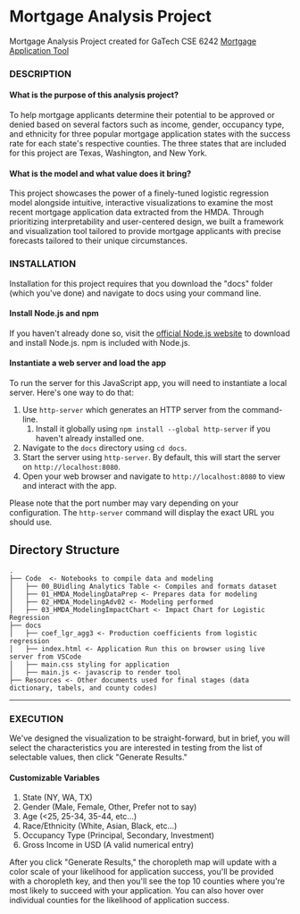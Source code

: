 # Mortgage Analysis Project
Mortgage Analysis Project created for GaTech CSE 6242
[Mortgage Application Tool](https://corallemons.github.io/Mortgage-Analysis-Project/)
### DESCRIPTION

#### What is the purpose of this analysis project?
To help mortgage applicants determine their potential to be approved or denied based on several factors such as income, gender, occupancy type, and ethnicity for three popular mortgage application states with the success rate for each state's respective counties. The three states that are included for this project are Texas, Washington, and New York. 

#### What is the model and what value does it bring?
This project showcases the power of a finely-tuned logistic regression model alongside intuitive, interactive visualizations to examine the most recent mortgage application data extracted from the HMDA. Through prioritizing interpretability and user-centered design, we built a framework and visualization tool tailored to provide mortgage applicants with precise forecasts tailored to their unique circumstances. 

### INSTALLATION
Installation for this project requires that you download the "docs" folder (which you've done) and navigate to docs using your command line.

#### Install Node.js and npm
If you haven't already done so, visit the [official Node.js website](https://nodejs.org/) to download and install Node.js. npm is included with Node.js.

#### Instantiate a web server and load the app
To run the server for this JavaScript app, you will need to instantiate a local server. Here's one way to do that:

1. Use `http-server` which generates an HTTP server from the command-line.
   1. Install it globally using `npm install --global http-server` if you haven't already installed one.
2. Navigate to the `docs` directory using `cd docs`.
3. Start the server using `http-server`. By default, this will start the server on `http://localhost:8080`.
4. Open your web browser and navigate to `http://localhost:8080` to view and interact with the app.

Please note that the port number may vary depending on your configuration. The `http-server` command will display the exact URL you should use.


Directory Structure
--------------------

    .
    ├── Code  <- Notebooks to compile data and modeling
    │   ├── 00_BUidling Analytics Table <- Compiles and formats dataset
    │   ├── 01_HMDA_ModelingDataPrep <- Prepares data for modeling
    │   ├── 02_HMDA_ModelingAdv02 <- Modeling performed
    │   ├── 03_HMDA_ModelingImpactChart <- Impact Chart for Logistic Regression
    ├── docs
    │   ├── coef_lgr_agg3 <- Production coefficients from logistic regression
    │   ├── index.html <- Application Run this on browser using live server from VSCode
    │   ├── main.css styling for application
    │   ├── main.js <- javascrip to render tool
    ├── Resources <- Other documents used for final stages (data dictionary, tabels, and county codes)
   
   ---

### EXECUTION
We've designed the visualization to be straight-forward, but in brief, you will select the characteristics you are interested in testing from the list of selectable values, then click "Generate Results."

#### Customizable Variables
1. State (NY, WA, TX)
2. Gender (Male, Female, Other, Prefer not to say)
3. Age (<25, 25-34, 35-44, etc...)
4. Race/Ethnicity (White, Asian, Black, etc...)
5. Occupancy Type (Principal, Secondary, Investment)
6. Gross Income in USD (A valid numerical entry)

After you click "Generate Results," the choropleth map will update with a color scale of your likelihood for application success, you'll be provided with a choropleth key, and then you'll see the top 10 counties where you're most likely to succeed with your application. You can also hover over individual counties for the likelihood of application success.
